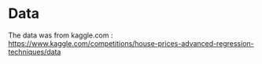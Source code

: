 # Data #

The data was from kaggle.com : https://www.kaggle.com/competitions/house-prices-advanced-regression-techniques/data
